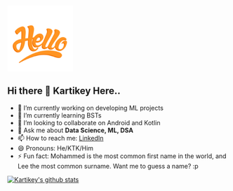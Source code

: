 <img src="https://github.com/KartikeySharma/KartikeySharma/blob/master/hello.gif" width="150" height="150" />

## Hi there 👋 Kartikey Here..

- 🔭 I’m currently working on developing ML projects
- 🌱 I’m currently learning BSTs
- 👯 I’m looking to collaborate on Android and Kotlin
- 💬 Ask me about <b> Data Science, ML, DSA</b>
- 📫 How to reach me: <a href="https://www.linkedin.com/in/kartikey-sharma-9bb073108/">LinkedIn</a>
- 😄 Pronouns: He/KTK/Him
- ⚡ Fun fact: Mohammed is the most common first name in the world, and Lee the most common surname. Want me to guess a name? :p


[![Kartikey's github stats](https://github-readme-stats.vercel.app/api?username=KartikeySharma)](https://github.com/anuraghazra/github-readme-stats)
